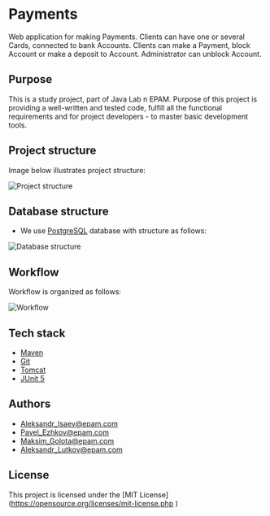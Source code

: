 # Payments

Web application for making Payments. Clients can have one or several Cards, connected to bank Accounts. Clients can make a Payment, block Account or make a deposit to Account. Administrator can unblock Account.

## Purpose

This is a study project, part of Java Lab n EPAM. Purpose of this project is providing a well-written  and tested code, fulfill all the functional requirements and for project developers - to master basic development tools.

## Project structure

Image below illustrates project structure:

![Project structure](https://trello-attachments.s3.amazonaws.com/5d1cfc23588aab21ab7bf52a/5d1eec3668a34253ab7537ec/9b3514b9ede5d4a8ce9bc21ea40cc6e0/Crossing_Diagram.png )

## Database structure

* We use [PostgreSQL](https://www.postgresql.org/ ) database with structure as follows:

![Database structure](https://trello-attachments.s3.amazonaws.com/5d1cfc23588aab21ab7bf52a/5d1cfc23588aab21ab7bf53a/8ab966b5678ef294ca9d8f4d0b589a95/DB_Diagram.png )

## Workflow

Workflow is organized as follows:

![Workflow](https://trello-attachments.s3.amazonaws.com/5d1cfc23588aab21ab7bf52a/5d1cfc23588aab21ab7bf53d/d38272a95e21aa401df217c6ba6c5ca9/Gitflow_Diagram.png)

## Tech stack

* [Maven]( https://maven.apache.org/ )
* [Git](https://git-scm.com/ )
* [Tomcat](http://tomcat.apache.org/)
* [JUnit 5](https://junit.org/junit5/)

## Authors

*	Aleksandr_Isaev@epam.com
*	Pavel_Ezhkov@epam.com
*	Maksim_Golota@epam.com
*	Aleksandr_Lutkov@epam.com

## License

This project is licensed under the [MIT License] (https://opensource.org/licenses/mit-license.php )
